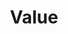 ---
category: cv
title: Value
definition: Something that is worth having or desiring, such as happiness, knowledge, justice or virtue.
---